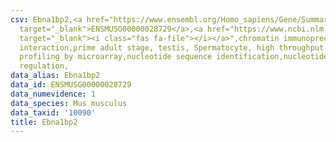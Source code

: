 ```yaml
---
csv: Ebna1bp2,<a href="https://www.ensembl.org/Homo_sapiens/Gene/Summary?db=core;g=ENSMUSG00000028729"
  target="_blank">ENSMUSG00000028729</a>,<a href="https://www.ncbi.nlm.nih.gov/pubmed/23834426"
  target="_blank"><i class="fas fa-file"></i></a>",chromatin immunoprecipitation assay,direct
  interaction,prime adult stage, testis, Spermatocyte, high throughput transcription
  profiling by microarray,nucleotide sequence identification,nucleotide sequence identification,transcriptional
  regulation,
data_alias: Ebna1bp2
data_id: ENSMUSG00000028729
data_numevidence: 1
data_species: Mus musculus
data_taxid: '10090'
title: Ebna1bp2
---
```

